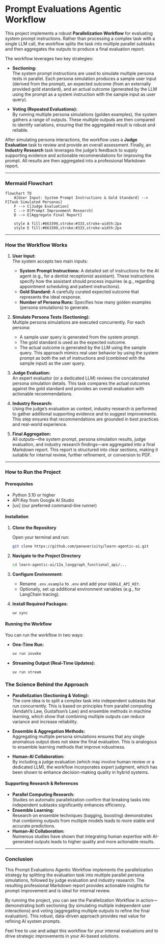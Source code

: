 # Prompt Evaluations Agentic Workflow

This project implements a robust **Parallelization Workflow** for evaluating system prompt instructions. Rather than processing a complex task with a single LLM call, the workflow splits the task into multiple parallel subtasks and then aggregates the outputs to produce a final evaluation report.

The workflow leverages two key strategies:

- **Sectioning:**  
  The system prompt instructions are used to simulate multiple persona tests in parallel. Each persona simulation produces a sample user input (derived from the prompt), an expected outcome (from an externally provided gold standard), and an actual outcome (generated by the LLM using the prompt as a system instruction with the sample input as user query).

- **Voting (Repeated Evaluations):**  
  By running multiple persona simulations (golden examples), the system gathers a range of outputs. These multiple outputs are then compared to identify variations, ensuring that the aggregated result is robust and reliable.

After simulating persona interactions, the workflow uses a **Judge Evaluation** task to review and provide an overall assessment. Finally, an **Industry Research** task leverages the judge’s feedback to supply supporting evidence and actionable recommendations for improving the prompt. All results are then aggregated into a professional Markdown report.

---

### Mermaid Flowchart

```mermaid
flowchart TD
    A[User Input: System Prompt Instructions & Gold Standard] --> F[Task Simulated Personas]
    F --> C[Judge Evaluation]
    C --> D[Prompt Improvement Research]
    D --> E[Aggregate Final Report]

    style A fill:#663399,stroke:#333,stroke-width:2px
    style E fill:#663399,stroke:#333,stroke-width:2px
```

---

### How the Workflow Works

1. **User Input:**  
   The system accepts two main inputs:

   - **System Prompt Instructions:** A detailed set of instructions for the AI agent (e.g., for a dentist receptionist assistant). These instructions specify how the assistant should process inquiries (e.g., regarding appointment scheduling and patient instructions).
   - **Gold Standard:** A carefully curated expected outcome that represents the ideal response.
   - **Number of Persona Runs:** Specifies how many golden examples (persona simulations) to generate.

2. **Simulate Persona Tests (Sectioning):**  
   Multiple persona simulations are executed concurrently. For each persona:

   - A sample user query is generated from the system prompt.
   - The gold standard is used as the expected outcome.
   - The actual outcome is generated by the LLM using the sample query.
     This approach mimics real user behavior by using the system prompt as both the set of instructions and (combined with the sample input) as the user query.

3. **Judge Evaluation:**  
   An expert evaluator (or a dedicated LLM) reviews the concatenated persona simulation details. This task compares the actual outcomes against the gold standard and provides an overall evaluation with actionable recommendations.

4. **Industry Research:**  
   Using the judge’s evaluation as context, industry research is performed to gather additional supporting evidence and to suggest improvements. This step ensures that recommendations are grounded in best practices and real-world experience.

5. **Final Aggregation:**  
   All outputs—the system prompt, persona simulation results, judge evaluation, and industry research findings—are aggregated into a final Markdown report. This report is structured into clear sections, making it suitable for internal review, further refinement, or conversion to PDF.

---

### How to Run the Project

#### Prerequisites

- Python 3.10 or higher
- API Key from Google AI Studio
- [uv] (our preferred command-line runner)

#### Installation

1. **Clone the Repository**

   Open your terminal and run:

   ```bash
   git clone https://github.com/panaverisity/learn-agentic-ai.git
   ```

2. **Navigate to the Project Directory**

   ```bash
   cd learn-agentic-ai/12a_langgraph_functional_api/...
   ```

3. **Configure Environment:**

   - Rename `.env.example` to `.env` and add your `GOOGLE_API_KEY`.
   - Optionally, set up additional environment variables (e.g., for LangChain tracing).

4. **Install Required Packages:**

   ```bash
   uv sync
   ```

#### Running the Workflow

You can run the workflow in two ways:

- **One-Time Run:**

  ```bash
  uv run invoke
  ```

- **Streaming Output (Real-Time Updates):**

  ```bash
  uv run stream
  ```

### The Science Behind the Approach

- **Parallelization (Sectioning & Voting):**  
  The core idea is to split a complex task into independent subtasks that run concurrently. This is based on principles from parallel computing (Amdahl’s Law, Gustafson’s Law) and ensemble methods in machine learning, which show that combining multiple outputs can reduce variance and increase reliability.

- **Ensemble & Aggregation Methods:**  
  Aggregating multiple persona simulations ensures that any single anomalous output does not skew the final evaluation. This is analogous to ensemble learning methods that improve robustness.

- **Human-AI Collaboration:**  
  By including a judge evaluation (which may involve human review or a dedicated LLM), the workflow incorporates expert judgment, which has been shown to enhance decision-making quality in hybrid systems.

#### Supporting Research & References

- **Parallel Computing Research:**  
  Studies on automatic parallelization confirm that breaking tasks into independent subtasks significantly enhances efficiency.
- **Ensemble Learning:**  
  Research on ensemble techniques (bagging, boosting) demonstrates that combining outputs from multiple models leads to more stable and accurate predictions.
- **Human-AI Collaboration:**  
  Numerous studies have shown that integrating human expertise with AI-generated outputs leads to higher quality and more actionable results.

---

### Conclusion

This Prompt Evaluations Agentic Workflow implements the parallelization strategy by splitting the evaluation task into multiple parallel persona simulations, followed by judge evaluation and industry research. The resulting professional Markdown report provides actionable insights for prompt improvement and is ideal for internal review.

By running the project, you can see the Parallelization Workflow in action—demonstrating both sectioning (by simulating multiple independent user interactions) and voting (aggregating multiple outputs to refine the final evaluation). This robust, data-driven approach provides real value for refining AI system prompts.

Feel free to use and adapt this workflow for your internal evaluations and to drive strategic improvements in your AI-based solutions.
